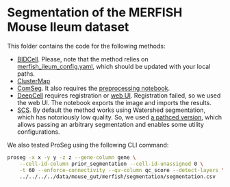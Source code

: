 # Segmentation of the MERFISH Mouse Ileum dataset

This folder contains the code for the following methods:

- [BIDCell](./bidcell_mouse_ileum.ipynb). Please, note that the method relies on [merfish_ileum_config.yaml](./merfish_ileum_config.yaml), which should be updated with your local paths.
- [ClusterMap](./clustermap_mouse_ileum.ipynb)
- [ComSeg](./comseg_mouse_ileum.ipynb). It also requires the [preprocessing notebook](./comseg_prepare_data.ipynb).
- [DeepCell](./deepcell_mouse_ileum.ipynb) requires registration or [web UI](https://www.deepcell.org/predict). Registration failed, so we used the web UI. The notebook exports the image and imports the results.
- [SCS](./scs_mouse_ileum.ipynb). By default the method works using Watershed segmentation, which has notoriously low quality. So, we used [a pathced version](https://github.com/VPetukhov/SCS), which allows passing an arbitrary segmentation and enables some utility configurations.

We also tested ProSeg using the following CLI command:

```bash
proseg -x x -y y -z z --gene-column gene \
    --cell-id-column prior_segmentation --cell-id-unassigned 0 \
    -t 60 --enforce-connectivity --qv-column qc_score --detect-layers \
    ../../../../data/mouse_gut/merfish/segmentation/segmentation.csv
```